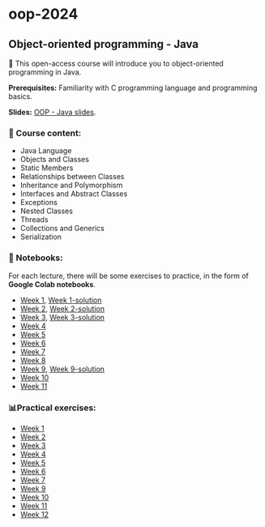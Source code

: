 # oop-2024

## Object-oriented programming - Java

👋 This open-access course will introduce you to object-oriented programming in Java.

**Prerequisites:** Familiarity with C programming language and programming basics.

**Slides:** [OOP - Java slides](https://www.ms.sapientia.ro/~manyi/teaching/oop/oop_java.pdf).

### 📖 Course content:

- Java Language
- Objects and Classes
- Static Members
- Relationships between Classes
- Inheritance and Polymorphism
- Interfaces and Abstract Classes
- Exceptions
- Nested Classes
- Threads
- Collections and Generics
- Serialization



### 🔗 Notebooks:

For each lecture, there will be some exercises to practice, in the form of **Google Colab notebooks**.

- [Week 1](https://colab.research.google.com/drive/1iV1RGi3vAUV8_sBk1Fztvisf4ZSsvmFi?usp=sharing), [Week 1-solution](https://colab.research.google.com/drive/1hwHwAZUfN93a58WiFqkyH_jO_htbGbvj?usp=sharing)
- [Week 2](https://colab.research.google.com/drive/1tm1O6s1rqTvxhJIF-VjEjFGT1_P_CT9A?usp=sharing), [Week 2-solution](https://colab.research.google.com/drive/1UoVOpByCyvAPvmLnIkgnDw7WZodjysRn?usp=sharing)
- [Week 3](https://colab.research.google.com/drive/1Yiu7qxl-97t-T5qvbkh24Z_2kQtJxaNO?usp=sharing), [Week 3-solution](https://colab.research.google.com/drive/1HgekKcoRvLjhZSYbjf9aTavUkFa_hgko?usp=sharing)
- [Week 4](https://colab.research.google.com/drive/1k29SZZO54smB6Bzva_AhpotLX5IdyQYS?usp=sharing)
- [Week 5](https://colab.research.google.com/drive/159fyfuvtsypqK4NnLqyUvUZGS5oYpKZd?usp=sharing)
- [Week 6](https://colab.research.google.com/drive/1IFXwTeMQoitVjlX6Y3aViVb_Qv5Ze1kC?usp=sharing)
- [Week 7](https://colab.research.google.com/drive/1pqkcGSYk1aiyiXCJBCsMF6p2j6wmBkxX?usp=sharing)
- [Week 8](https://colab.research.google.com/drive/1XT0W6fsTYebmkDzXkxwedbHYqTdX21BF?usp=sharing)
- [Week 9](https://colab.research.google.com/drive/1InpYryA2G5HPVUMI6Y-CwdOtbsks_75T?usp=sharing), [Week 9-solution](https://colab.research.google.com/drive/1kycGs1QLMsUfIGPaaHU-r6an2DiOLsXd?usp=sharing)
- [Week 10](https://colab.research.google.com/drive/1eHAOfL9qq9NiTCNgAKjPNI56xz4AQc-j?usp=sharing)
- [Week 11](https://colab.research.google.com/drive/11P6F1nHdwMUbKuP5kPRZqT2fgvK_KNCN?usp=sharing)

### 📊Practical exercises:

- [Week 1](https://github.com/margitantal68/oop-2024/blob/main/practical-exercises/OOP_LAB1.pdf)
- [Week 2](https://github.com/margitantal68/oop-2024/blob/main/practical-exercises/OOP_LAB2.pdf)
- [Week 3](https://github.com/margitantal68/oop-2024/blob/main/practical-exercises/OOP_LAB3.pdf)
- [Week 4](https://github.com/margitantal68/oop-2024/blob/main/practical-exercises/OOP_LAB4.pdf)
- [Week 5](https://github.com/margitantal68/oop-2024/blob/main/practical-exercises/OOP_LAB5.pdf)
- [Week 6](https://github.com/margitantal68/oop-2024/blob/main/practical-exercises/OOP_LAB6.pdf)
- [Week 7](https://github.com/margitantal68/oop-2024/blob/main/practical-exercises/OOP_LAB7.pdf)
- [Week 9](https://github.com/margitantal68/oop-2024/blob/main/practical-exercises/OOP_LAB9.pdf)
- [Week 10](https://github.com/margitantal68/oop-2024/blob/main/practical-exercises/OOP_LAB10.pdf)
- [Week 11](https://github.com/margitantal68/oop-2024/blob/main/practical-exercises/OOP_LAB11.pdf)
- [Week 12](https://github.com/margitantal68/oop-2024/blob/main/practical-exercises/OOP_LAB12.pdf)
